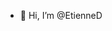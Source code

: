 - 👋 Hi, I’m @EtienneD

<!---
NeyNess/NeyNess is a ✨ special ✨ repository because its `README.md` (this file) appears on your GitHub profile.
You can click the Preview link to take a look at your changes.
--->
